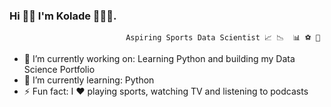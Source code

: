 ### Hi 👋🏿 I'm Kolade 👨🏿‍💻.
                              Aspiring Sports Data Scientist 📈 📉  📊 ⚽️ 🏀


- 🔭 I’m currently working on: Learning Python and building my Data Science Portfolio
- 🌱 I’m currently learning: Python
- ⚡ Fun fact: I ❤️ playing sports, watching TV and listening to podcasts
